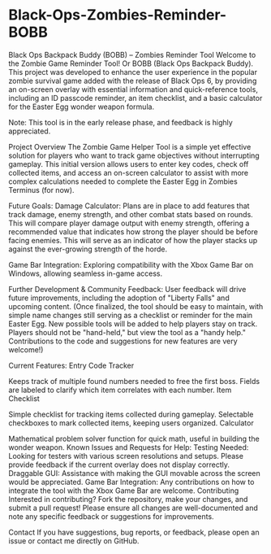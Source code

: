 # Black-Ops-Zombies-Reminder-BOBB
Black Ops Backpack Buddy (BOBB) – Zombies Reminder Tool
Welcome to the Zombie Game Reminder Tool! Or BOBB (Black Ops Backpack Buddy). This project was developed to enhance the user experience in the popular zombie survival game added with the release of Black Ops 6, by providing an on-screen overlay with essential information and quick-reference tools, including an ID passcode reminder, an item checklist, and a basic calculator for the Easter Egg wonder weapon formula.

Note: This tool is in the early release phase, and feedback is highly appreciated.

Project Overview
The Zombie Game Helper Tool is a simple yet effective solution for players who want to track game objectives without interrupting gameplay. This initial version allows users to enter key codes, check off collected items, and access an on-screen calculator to assist with more complex calculations needed to complete the Easter Egg in Zombies Terminus (for now).

Future Goals:
Damage Calculator: Plans are in place to add features that track damage, enemy strength, and other combat stats based on rounds. This will compare player damage output with enemy strength, offering a recommended value that indicates how strong the player should be before facing enemies. This will serve as an indicator of how the player stacks up against the ever-growing strength of the horde.

Game Bar Integration: Exploring compatibility with the Xbox Game Bar on Windows, allowing seamless in-game access.

Further Development & Community Feedback: User feedback will drive future improvements, including the adoption of "Liberty Falls" and upcoming content. (Once finalized, the tool should be easy to maintain, with simple name changes still serving as a checklist or reminder for the main Easter Egg. New possible tools will be added to help players stay on track. Players should not be "hand-held," but view the tool as a "handy help." Contributions to the code and suggestions for new features are very welcome!)

Current Features:
Entry Code Tracker

Keeps track of multiple found numbers needed to free the first boss.
Fields are labeled to clarify which item correlates with each number.
Item Checklist

Simple checklist for tracking items collected during gameplay.
Selectable checkboxes to mark collected items, keeping users organized.
Calculator

Mathematical problem solver function for quick math, useful in building the wonder weapon.
Known Issues and Requests for Help:
Testing Needed: Looking for testers with various screen resolutions and setups. Please provide feedback if the current overlay does not display correctly.
Draggable GUI: Assistance with making the GUI movable across the screen would be appreciated.
Game Bar Integration: Any contributions on how to integrate the tool with the Xbox Game Bar are welcome.
Contributing
Interested in contributing? Fork the repository, make your changes, and submit a pull request! Please ensure all changes are well-documented and note any specific feedback or suggestions for improvements.

Contact
If you have suggestions, bug reports, or feedback, please open an issue or contact me directly on GitHub.
